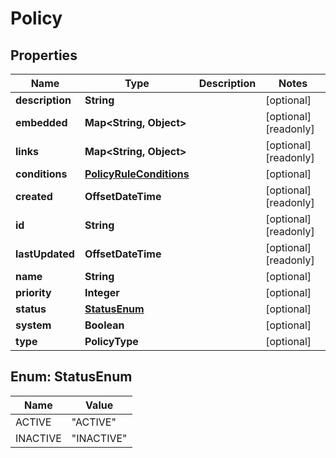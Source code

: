 

# Policy


## Properties

| Name | Type | Description | Notes |
|------------ | ------------- | ------------- | -------------|
|**description** | **String** |  |  [optional] |
|**embedded** | **Map&lt;String, Object&gt;** |  |  [optional] [readonly] |
|**links** | **Map&lt;String, Object&gt;** |  |  [optional] [readonly] |
|**conditions** | [**PolicyRuleConditions**](PolicyRuleConditions.md) |  |  [optional] |
|**created** | **OffsetDateTime** |  |  [optional] [readonly] |
|**id** | **String** |  |  [optional] [readonly] |
|**lastUpdated** | **OffsetDateTime** |  |  [optional] [readonly] |
|**name** | **String** |  |  [optional] |
|**priority** | **Integer** |  |  [optional] |
|**status** | [**StatusEnum**](#StatusEnum) |  |  [optional] |
|**system** | **Boolean** |  |  [optional] |
|**type** | **PolicyType** |  |  [optional] |



## Enum: StatusEnum

| Name | Value |
|---- | -----|
| ACTIVE | &quot;ACTIVE&quot; |
| INACTIVE | &quot;INACTIVE&quot; |



